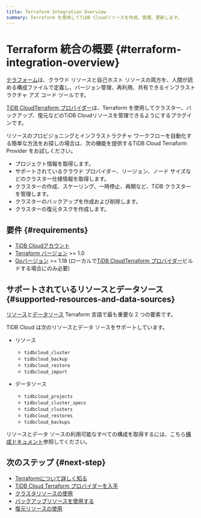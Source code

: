 ```yaml
---
title: Terraform Integration Overview
summary: Terraform を使用してTiDB Cloudリソースを作成、管理、更新します。
---
```


# Terraform 統合の概要 {#terraform-integration-overview}

[テラフォーム](https://www.terraform.io/)は、クラウド リソースと自己ホスト リソースの両方を、人間が読める構成ファイルで定義し、バージョン管理、再利用、共有できるインフラストラクチャ アズ コード ツールです。

[TiDB CloudTerraform プロバイダー](https://registry.terraform.io/providers/tidbcloud/tidbcloud)は、Terraform を使用してクラスター、バックアップ、復元などのTiDB Cloudリソースを管理できるようにするプラグインです。

リソースのプロビジョニングとインフラストラクチャ ワークフローを自動化する簡単な方法をお探しの場合は、次の機能を提供するTiDB Cloud Terraform Provider をお試しください。

-   プロジェクト情報を取得します。
-   サポートされているクラウド プロバイダー、リージョン、ノード サイズなどのクラスター仕様情報を取得します。
-   クラスターの作成、スケーリング、一時停止、再開など、TiDB クラスターを管理します。
-   クラスターのバックアップを作成および削除します。
-   クラスターの復元タスクを作成します。

## 要件 {#requirements}

-   [TiDB Cloudアカウント](https://tidbcloud.com/free-trial)
-   [Terraform バージョン](https://www.terraform.io/downloads.html) &gt;= 1.0
-   [Goバージョン](https://golang.org/doc/install) &gt;= 1.18 (ローカルで[TiDB CloudTerraform プロバイダー](https://github.com/tidbcloud/terraform-provider-tidbcloud)ビルドする場合にのみ必要)

## サポートされているリソースとデータソース {#supported-resources-and-data-sources}

[リソース](https://www.terraform.io/language/resources)と[データソース](https://www.terraform.io/language/data-sources) Terraform 言語で最も重要な 2 つの要素です。

TiDB Cloud は次のリソースとデータ ソースをサポートしています。

-   リソース

    -   `tidbcloud_cluster`
    -   `tidbcloud_backup`
    -   `tidbcloud_restore`
    -   `tidbcloud_import`

-   データソース

    -   `tidbcloud_projects`
    -   `tidbcloud_cluster_specs`
    -   `tidbcloud_clusters`
    -   `tidbcloud_restores`
    -   `tidbcloud_backups`

リソースとデータ ソースの利用可能なすべての構成を取得するには、こちら[構成ドキュメント](https://registry.terraform.io/providers/tidbcloud/tidbcloud/latest/docs)参照してください。

## 次のステップ {#next-step}

-   [Terraformについて詳しく知る](https://www.terraform.io/docs)
-   [TiDB Cloud Terraform プロバイダーを入手](/tidb-cloud/terraform-get-tidbcloud-provider.md)
-   [クラスタリソースの使用](/tidb-cloud/terraform-use-cluster-resource.md)
-   [バックアップリソースを使用する](/tidb-cloud/terraform-use-backup-resource.md)
-   [復元リソースの使用](/tidb-cloud/terraform-use-restore-resource.md)
